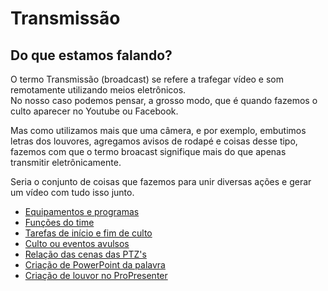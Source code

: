 # Transmissão

## Do que estamos falando?
O termo Transmissão (broadcast) se refere a trafegar vídeo e som remotamente utilizando meios eletrônicos.\
No nosso caso podemos pensar, a grosso modo, que é quando fazemos o culto aparecer no Youtube ou Facebook.

Mas como utilizamos mais que uma câmera, e por exemplo, embutimos letras dos louvores, agregamos avisos de rodapé e coisas desse tipo, fazemos com que o termo broacast signifique mais do que apenas transmitir eletrônicamente.

Seria o conjunto de coisas que fazemos para unir diversas ações e gerar um vídeo com tudo isso junto.

- [Equipamentos e programas](equipamentos-e-programas)
- [Funções do time](funcoes-do-time)
- [Tarefas de início e fim de culto](tarefas-inicio-e-fim-de-culto/)
- [Culto ou eventos avulsos](cultos-ou-eventos-avulsos)
- [Relação das cenas das PTZ's](https://docs.google.com/forms/d/e/1FAIpQLSeXEsR-l0ivqx7HLGRimf0jaF3FTjfNlw2v1qkcfZQ2UEY5JA/viewform)
- [Criação de PowerPoint da palavra](criacao-power-point-palavra)
- [Criação de louvor no ProPresenter](criacao-de-louvor-no-propresenter)